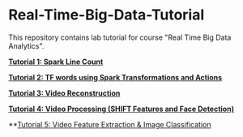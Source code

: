 # Real-Time-Big-Data-Tutorial
This repository contains lab tutorial for course "Real Time Big Data Analytics".

**[Tutorial 1: Spark Line Count](https://github.com/marmikpatel2621/Real-Time-Big-Data-Tutorial/wiki/Tutorial-1:--Spark-Line-Count)** 

**[Tutorial 2: TF words using Spark Transformations and Actions](https://github.com/marmikpatel2621/Real-Time-Big-Data-Tutorial/wiki/Tutorial-2:-TF-Words-using-Spark-using-Transformations-and-Actions)**

**[Tutorial 3: Video Reconstruction](https://github.com/marmikpatel2621/Real-Time-Big-Data-Tutorial/wiki/Tutorial-3-:-Video-Reconstruction)**

**[Tutorial 4: Video Processing (SHIFT Features and Face Detection)](https://github.com/marmikpatel2621/Real-Time-Big-Data-Tutorial/wiki/Tutorial-4:-Video-Processing-(-SHIFT-Features-and-Face-Detection))**

**[Tutorial 5: Video Feature Extraction & Image Classification](https://github.com/marmikpatel2621/Real-Time-Big-Data-Tutorial/wiki/Tutorial-5:-Video-Feature-Extraction-&-Image-Classification)
